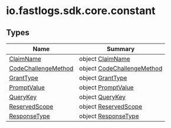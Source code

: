 # io.fastlogs.sdk.core.constant

## Types

| Name                                                   | Summary                                                       |
| ------------------------------------------------------ | ------------------------------------------------------------- |
| [ClaimName](-claim-name/index.md)                      | object [ClaimName](-claim-name/index.md)                      |
| [CodeChallengeMethod](-code-challenge-method/index.md) | object [CodeChallengeMethod](-code-challenge-method/index.md) |
| [GrantType](-grant-type/index.md)                      | object [GrantType](-grant-type/index.md)                      |
| [PromptValue](-prompt-value/index.md)                  | object [PromptValue](-prompt-value/index.md)                  |
| [QueryKey](-query-key/index.md)                        | object [QueryKey](-query-key/index.md)                        |
| [ReservedScope](-reserved-scope/index.md)              | object [ReservedScope](-reserved-scope/index.md)              |
| [ResponseType](-response-type/index.md)                | object [ResponseType](-response-type/index.md)                |
